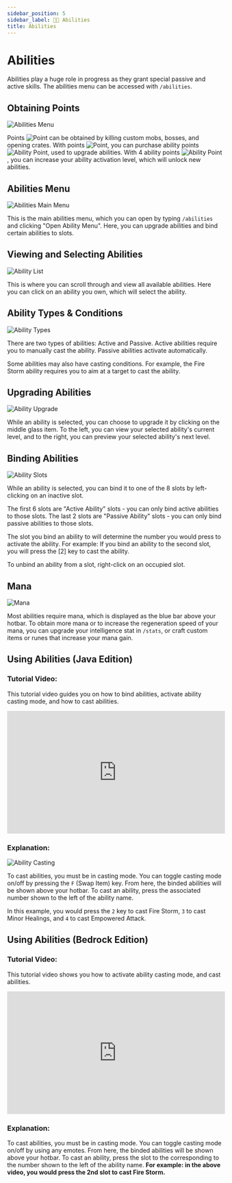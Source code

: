 ```yaml
---
sidebar_position: 5
sidebar_label: 🧚🏻 Abilities
title: Abilities
---
```


# Abilities

Abilities play a huge role in progress as they grant special passive and active skills. The abilities menu can be accessed with `/abilities`.

## Obtaining Points

![Abilities Menu](./img/abilities/abilities-menu.png)

Points ![Point](./img/abilities/points.png) can be obtained by killing custom mobs, bosses, and opening crates. With points ![Point](./img/abilities/points.png), you can purchase ability points ![Ability Point](./img/abilities/ability_point.png), used to upgrade abilities. With 4 ability points ![Ability Point](./img/abilities/ability_point.png), you can increase your ability activation level, which will unlock new abilities.

## Abilities Menu

![Abilities Main Menu](./img/abilities/abilities-main-menu.png)

This is the main abilities menu, which you can open by typing `/abilities` and clicking "Open Ability Menu". Here, you can upgrade abilities and bind certain abilities to slots.

## Viewing and Selecting Abilities

![Ability List](./img/abilities/ability-list.png)

This is where you can scroll through and view all available abilities. Here you can click on an ability you own, which will select the ability.

## Ability Types & Conditions
![Ability Types](./img/abilities/ability-types.png)

There are two types of abilities: Active and Passive. Active abilities require you to manually cast the ability. Passive abilities activate automatically.

Some abilities may also have casting conditions. For example, the Fire Storm ability requires you to aim at a target to cast the ability.

## Upgrading Abilities

![Ability Upgrade](./img/abilities/ability-upgrade.png)

While an ability is selected, you can choose to upgrade it by clicking on the middle glass item. To the left, you can view your selected ability's current level, and to the right, you can preview your selected ability's next level.

## Binding Abilities

![Ability Slots](./img/abilities/ability-bind.png)

While an ability is selected, you can bind it to one of the 8 slots by left-clicking on an inactive slot. 

The first 6 slots are "Active Ability" slots - you can only bind active abilities to those slots. The last 2 slots are "Passive Ability" slots - you can only bind passive abilities to those slots.

The slot you bind an ability to will determine the number you would press to activate the ability. For example: If you bind an ability to the second slot, you will press the [2] key to cast the ability.

To unbind an ability from a slot, right-click on an occupied slot.

## Mana

![Mana](./img/abilities/mana.png)

Most abilities require mana, which is displayed as the blue bar above your hotbar. To obtain more mana or to increase the regeneration speed of your mana, you can upgrade your intelligence stat in `/stats`, or craft custom items or runes that increase your mana gain.

## Using Abilities (Java Edition)

### Tutorial Video:
This tutorial video guides you on how to bind abilities, activate ability casting mode, and how to cast abilities.
<iframe width="509" height="286" src="https://www.youtube.com/embed/G2qp1CEketA" title="HexArchon - How to use Abilities" frameborder="0" allow="accelerometer; autoplay; clipboard-write; encrypted-media; gyroscope; picture-in-picture; web-share" allowfullscreen></iframe>

### Explanation:
![Ability Casting](./img/abilities/ability-casting.png)

To cast abilities, you must be in casting mode. You can toggle casting mode on/off by pressing the `F` (Swap Item) key. From here, the binded abilities will be shown above your hotbar. To cast an ability, press the associated number shown to the left of the ability name.

In this example, you would press the `2` key to cast Fire Storm, `3` to cast Minor Healings, and `4` to cast Empowered Attack.

## Using Abilities (Bedrock Edition)

### Tutorial Video:
This tutorial video shows you how to activate ability casting mode, and cast abilities.
<iframe width="509" height="286" src="https://www.youtube.com/watch?v=zabBbgu3Dlc" title="HexArchon - How to use Abilities" frameborder="0" allow="accelerometer; autoplay; clipboard-write; encrypted-media; gyroscope; picture-in-picture; web-share" allowfullscreen></iframe>

### Explanation:

To cast abilities, you must be in casting mode. You can toggle casting mode on/off by using any emotes. From here, the binded abilities will be shown above your hotbar. To cast an ability, press the slot to the corresponding to the number shown to the left of the ability name. **For example: in the above video, you would press the 2nd slot to cast Fire Storm.**